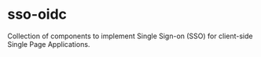 # sso-oidc
Collection of components to implement Single Sign-on (SSO) for client-side Single Page Applications.
